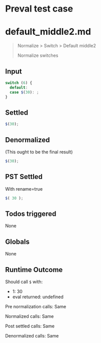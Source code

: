 # Preval test case

# default_middle2.md

> Normalize > Switch > Default middle2
>
> Normalize switches

## Input

`````js filename=intro
switch (6) {
  default: 
  case $(30): ;
}
`````


## Settled


`````js filename=intro
$(30);
`````


## Denormalized
(This ought to be the final result)

`````js filename=intro
$(30);
`````


## PST Settled
With rename=true

`````js filename=intro
$( 30 );
`````


## Todos triggered


None


## Globals


None


## Runtime Outcome


Should call `$` with:
 - 1: 30
 - eval returned: undefined

Pre normalization calls: Same

Normalized calls: Same

Post settled calls: Same

Denormalized calls: Same
